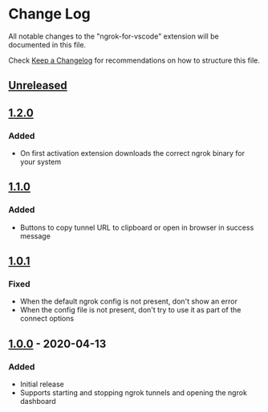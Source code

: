 # Change Log

All notable changes to the "ngrok-for-vscode" extension will be documented in this file.

Check [Keep a Changelog](http://keepachangelog.com/) for recommendations on how to structure this file.

## [Unreleased](https://github.com/philnash/ngrok-for-vscode/compare/v1.2.0...HEAD)

## [1.2.0](https://github.com/philnash/ngrok-for-vscode/compare/v1.1.0...v1.2.0)

### Added

- On first activation extension downloads the correct ngrok binary for your system

## [1.1.0](https://github.com/philnash/ngrok-for-vscode/compare/v1.0.1...v1.1.0)

### Added

- Buttons to copy tunnel URL to clipboard or open in browser in success message

## [1.0.1](https://github.com/philnash/ngrok-for-vscode/compare/v1.0.0...v1.0.1)

### Fixed

- When the default ngrok config is not present, don't show an error
- When the config file is not present, don't try to use it as part of the connect options

## [1.0.0](https://github.com/philnash/ngrok-for-vscode/releases/tag/v1.0.0) - 2020-04-13

### Added

- Initial release
- Supports starting and stopping ngrok tunnels and opening the ngrok dashboard
